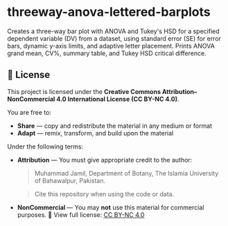 # threeway-anova-lettered-barplots
Creates a three-way bar plot with ANOVA and Tukey's HSD for a specified dependent variable (DV) from a dataset, using standard  error (SE) for error bars, dynamic y-axis limits, and adaptive  letter placement. Prints ANOVA grand mean, CV%, summary table, and Tukey HSD critical difference.

## 📜 License
This project is licensed under the **Creative Commons Attribution–NonCommercial 4.0 International License (CC BY-NC 4.0)**.

You are free to:
- **Share** — copy and redistribute the material in any medium or format
- **Adapt** — remix, transform, and build upon the material

Under the following terms:
- **Attribution** — You must give appropriate credit to the author:
  > Muhammad Jamil, Department of Botany, The Islamia University of Bahawalpur, Pakistan.
   
  > Cite this repository when using the code or data.
- **NonCommercial** — You may **not** use this material for commercial purposes.
📄 View full license: [CC BY-NC 4.0](https://creativecommons.org/licenses/by-nc/4.0/)
